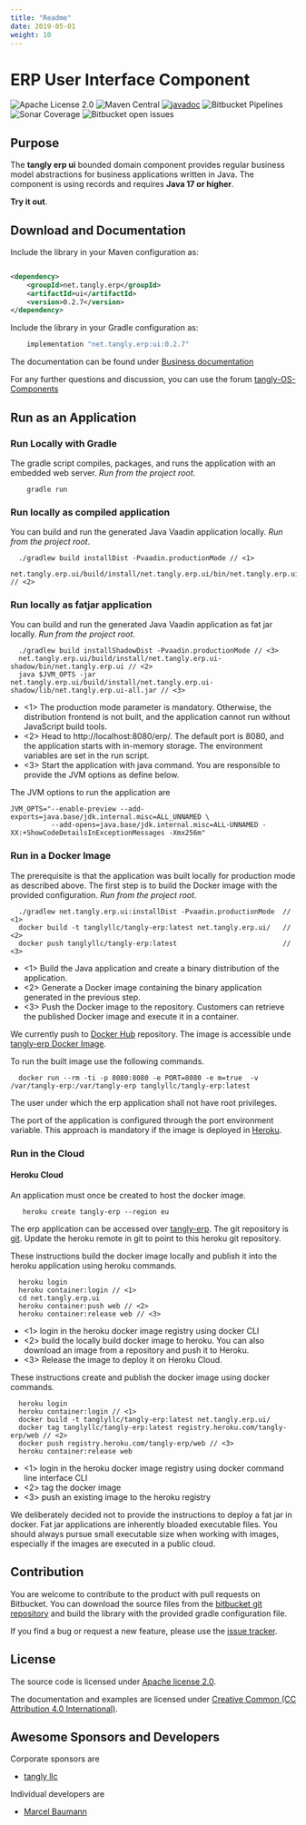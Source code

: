 ```yaml
---
title: "Readme"
date: 2019-05-01
weight: 10
---
```


# ERP User Interface Component

![Apache License 2.0](https://img.shields.io/badge/license-Apache%202-blue.svg)
![Maven Central](https://img.shields.io/maven-central/v/net.tangly/erp/ui.svg)
[![javadoc](https://javadoc.io/badge2/net.tangly/bus/javadoc.svg)](https://javadoc.io/doc/net.tangly.erp/ui)
![Bitbucket Pipelines](https://img.shields.io/bitbucket/pipelines/tangly-team/tangly-os.svg)
![Sonar Coverage](https://img.shields.io/sonar/https/sonarcloud.io/tangly-os-at-tangly.net/coverage.svg)
![Bitbucket open issues](https://img.shields.io/bitbucket/issues-raw/tangly/tangly-os.svg)

## Purpose

The **tangly erp ui** bounded domain component provides regular business model abstractions for business applications written in Java. The component is using records and
requires **Java 17 or higher**.

**Try it out**.

## Download and Documentation

Include the library in your Maven configuration as:

```xml

<dependency>
    <groupId>net.tangly.erp</groupId>
    <artifactId>ui</artifactId>
    <version>0.2.7</version>
</dependency>
```

Include the library in your Gradle configuration as:

```groovy
    implementation "net.tangly.erp:ui:0.2.7"
```

The documentation can be found under [Business documentation](https://tangly-team.bitbucket.io/docs/erp/ui/)

For any further questions and discussion, you can use the forum [tangly-OS-Components](https://groups.google.com/g/tangly-os-components)

## Run as an Application

### Run Locally with Gradle

The gradle script compiles, packages, and runs the application with an embedded web server. _Run from the project root_.

```shell
    gradle run
```

### Run locally as compiled application

You can build and run the generated Java Vaadin application locally. _Run from the project root_.

```shell
  ./gradlew build installDist -Pvaadin.productionMode // <1>
  net.tangly.erp.ui/build/install/net.tangly.erp.ui/bin/net.tangly.erp.ui  // <2>
```

### Run locally as fatjar application

You can build and run the generated Java Vaadin application as fat jar locally. _Run from the project root_.

```shell
  ./gradlew build installShadowDist -Pvaadin.productionMode // <3>
  net.tangly.erp.ui/build/install/net.tangly.erp.ui-shadow/bin/net.tangly.erp.ui // <2>
  java $JVM_OPTS -jar net.tangly.erp.ui/build/install/net.tangly.erp.ui-shadow/lib/net.tangly.erp.ui-all.jar // <3>
```

- <1> The production mode parameter is mandatory.
  Otherwise, the distribution frontend is not built, and the application cannot run without JavaScript build tools.
- <2> Head to http://localhost:8080/erp/. The default port is 8080, and the application starts with in-memory storage.
  The environment variables are set in the run script.
- <3> Start the application with java command. You are responsible to provide the JVM options as define below.

The JVM options to run the application are

```shell
JVM_OPTS="--enable-preview --add-exports=java.base/jdk.internal.misc=ALL_UNNAMED \
          --add-opens=java.base/jdk.internal.misc=ALL-UNNAMED -XX:+ShowCodeDetailsInExceptionMessages -Xmx256m"
```

### Run in a Docker Image

The prerequisite is that the application was built locally for production mode as described above. The first step is to build the Docker image with the provided configuration.
_Run from the project root_.

```shell
  ./gradlew net.tangly.erp.ui:installDist -Pvaadin.productionMode  // <1>
  docker build -t tanglyllc/tangly-erp:latest net.tangly.erp.ui/   // <2>
  docker push tanglyllc/tangly-erp:latest                          // <3>
```

- <1> Build the Java application and create a binary distribution of the application.
- <2> Generate a Docker image containing the binary application generated in the previous step.
- <3> Push the Docker image to the repository.
Customers can retrieve the published Docker image and execute it in a container.

We currently push to [Docker Hub](https://hub.docker.com/) repository.
The image is accessible unde [tangly-erp Docker Image](https://hub.docker.com/r/tanglyllc/tangly-erp).

To run the built image use the following commands.

```shell
  docker run --rm -ti -p 8080:8080 -e PORT=8080 -e m=true  -v /var/tangly-erp:/var/tangly-erp tanglyllc/tangly-erp:latest
```

The user under which the erp application shall not have root privileges.

The port of the application is configured through the port environment variable.
This approach is mandatory if the image is deployed in [Heroku](https://www.heroku.com/).

### Run in the Cloud

#### Heroku Cloud

An application must once be created to host the docker image.

```shell
   heroku create tangly-erp --region eu
```

The erp application can be accessed over [tangly-erp](https://tangly-erp.herokuapp.com/erp/).
The git repository is [git](https://git.heroku.com/tangly-erp.git).
Update the heroku remote in git to point to this heroku git repository.

These instructions build the docker image locally and publish it into the heroku application using heroku commands.

```shell
  heroku login
  heroku container:login // <1>
  cd net.tangly.erp.ui
  heroku container:push web // <2>
  heroku container:release web // <3>
```

- <1> login in the heroku docker image registry using docker CLI
- <2> build the locally build docker image to heroku. You can also download an image from a repository and push it to Heroku.
- <3> Release the image to deploy it on Heroku Cloud.

These instructions create and publish the docker image using docker commands.

```shell
  heroku login
  heroku container:login // <1>
  docker build -t tanglyllc/tangly-erp:latest net.tangly.erp.ui/
  docker tag tanglyllc/tangly-erp:latest registry.heroku.com/tangly-erp/web // <2>
  docker push registry.heroku.com/tangly-erp/web // <3>
  heroku container:release web
```

- <1> login in the heroku docker image registry using docker command line interface CLI
- <2> tag the docker image
- <3> push an existing image to the heroku registry

We deliberately decided not to provide the instructions to deploy a fat jar in docker.
Fat jar applications are inherently bloaded executable files.
You should always pursue small executable size when working with images, especially if the images are executed in a public cloud.

## Contribution

You are welcome to contribute to the product with pull requests on Bitbucket. You can download the source files from the
[bitbucket git repository](https://bitbucket.org/tangly-team/tangly-os.git) and build the library with the provided gradle configuration file.

If you find a bug or request a new feature, please use the [issue tracker](https://bitbucket.org/tangly-team/tangly-os/issues).

## License

The source code is licensed under [Apache license 2.0](https://www.apache.org/licenses/LICENSE-2.0).

The documentation and examples are licensed under [Creative Common (CC Attribution 4.0 International)](https://creativecommons.org/licenses/by/4.0/).

## Awesome Sponsors and Developers

Corporate sponsors are

* [tangly llc](https://www.tangly.net)

Individual developers are

* [Marcel Baumann](https://linkedin.com/in/marcelbaumann)
